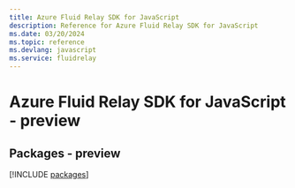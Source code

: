 ```yaml
---
title: Azure Fluid Relay SDK for JavaScript
description: Reference for Azure Fluid Relay SDK for JavaScript
ms.date: 03/20/2024
ms.topic: reference
ms.devlang: javascript
ms.service: fluidrelay
---
```

# Azure Fluid Relay SDK for JavaScript - preview
## Packages - preview
[!INCLUDE [packages](fluid-relay-index.md)]